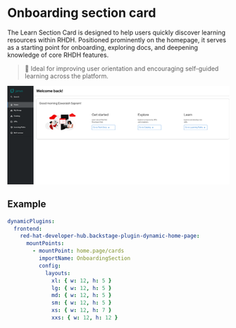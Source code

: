 # Onboarding section card

The Learn Section Card is designed to help users quickly discover learning resources within RHDH. Positioned prominently on the homepage, it serves as a starting point for onboarding, exploring docs, and deepening knowledge of core RHDH features.

> 🎯 Ideal for improving user orientation and encouraging self-guided learning across the platform.

![Home page with onBoarding section card](onboarding-section.png)

## Example

```yaml
dynamicPlugins:
  frontend:
    red-hat-developer-hub.backstage-plugin-dynamic-home-page:
      mountPoints:
        - mountPoint: home.page/cards
          importName: OnboardingSection
          config:
            layouts:
              xl: { w: 12, h: 5 }
              lg: { w: 12, h: 5 }
              md: { w: 12, h: 5 }
              sm: { w: 12, h: 5 }
              xs: { w: 12, h: 7 }
              xxs: { w: 12, h: 12 }
```
